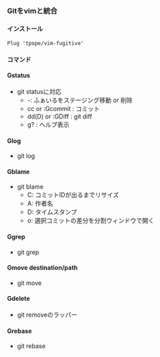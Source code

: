 ### Gitをvimと統合

#### インストール
~~~
Plug 'tpope/vim-fugitive'
~~~

#### コマンド

#### Gstatus
- git statusに対応
  - -: ふぁいるをステージング移動 or 削除
  - cc or :Gcommit : コミット
  - dd(D) or :GDiff : git diff
  - g? : ヘルプ表示

#### Glog
- git log

#### Gblame
- git blame
  - C: コミットIDが出るまでリサイズ
  - A: 作者名
  - D: タイムスタンプ
  - o: 選択コミットの差分を分割ウィンドウで開く

#### Ggrep
- git grep

#### Gmove destination/path
- git move

#### Gdelete
- git removeのラッパー

#### Grebase
- git rebase 
